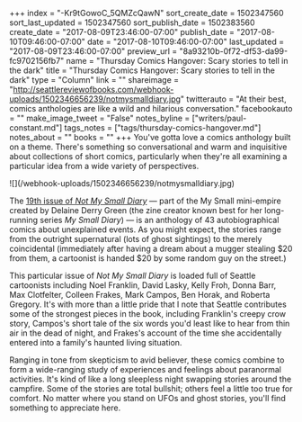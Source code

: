 +++
index = "-Kr9tGowoC_5QMZcQawN"
sort_create_date = 1502347560
sort_last_updated = 1502347560
sort_publish_date = 1502383560
create_date = "2017-08-09T23:46:00-07:00"
publish_date = "2017-08-10T09:46:00-07:00"
date = "2017-08-10T09:46:00-07:00"
last_updated = "2017-08-09T23:46:00-07:00"
preview_url = "8a93210b-0f72-df53-da99-fc9702156fb7"
name = "Thursday Comics Hangover: Scary stories to tell in the dark"
title = "Thursday Comics Hangover: Scary stories to tell in the dark"
type = "Column"
link = ""
shareimage = "http://seattlereviewofbooks.com/webhook-uploads/1502346656239/notmysmalldiary.jpg"
twitterauto = "At their best, comics anthologies are like a wild and hilarious conversation."
facebookauto = ""
make_image_tweet = "False"
notes_byline = ["writers/paul-constant.md"]
tags_notes = ["tags/thursday-comics-hangover.md"]
notes_about = ""
books = ""
+++
You've gotta love a comics anthology built on a theme. There's something so conversational and warm and inquisitive about collections of short comics, particularly when they're all examining a particular idea from a wide variety of perspectives.

<p class="image-left">![](/webhook-uploads/1502346656239/notmysmalldiary.jpg)</p>

The [19th issue of *Not My Small Diary*](https://www.etsy.com/listing/533160008/new-not-my-small-diary-19-unexplained?ref=listing-shop-header-0) — part of the My Small mini-empire created by Delaine Derry Green (the zine creator known best for her long-running series *My Small Diary*) — is an anthology of 43 autobiographical comics about unexplained events. As you might expect, the stories range from the outright supernatural (lots of ghost sightings) to the merely coincidental (immediately after having a dream about a mugger stealing $20 from them, a cartoonist is handed $20 by some random guy on the street.) 

This particular issue of *Not My Small Diary* is loaded full of Seattle cartoonists including Noel Franklin, David Lasky, Kelly Froh, Donna Barr, Max Clotfelter, Colleen Frakes, Mark Campos, Ben Horak, and Roberta Gregory. It's with more than a little pride that I note that Seattle contributes some of the strongest pieces in the book, including Franklin's creepy crow story, Campos's short tale of the six words you'd least like to hear from thin air in the dead of night, and Frakes's account of the time she accidentally entered into a family's haunted living situation.

Ranging in tone from skepticism to avid believer, these comics combine to form a wide-ranging study of experiences and feelings about paranormal activities. It's kind of like a long sleepless night swapping stories around the campfire. Some of the stories are total bullshit; others feel a little too true for comfort. No matter where you stand on UFOs and ghost stories, you'll find something to appreciate here.
